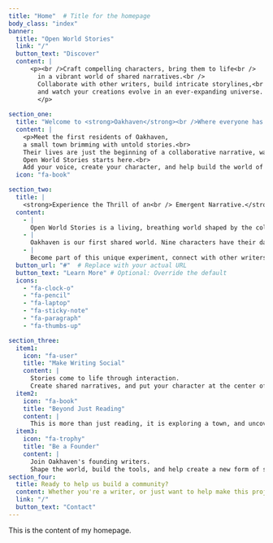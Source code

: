 ```yaml
---
title: "Home"  # Title for the homepage
body_class: "index"
banner:
  title: "Open World Stories"
  link: "/"
  button_text: "Discover"
  content: |
      <p><br />Craft compelling characters, bring them to life<br />
        in a vibrant world of shared narratives.<br />
        Collaborate with other writers, build intricate storylines,<br />
        and watch your creations evolve in an ever-expanding universe.
        </p>
    
section_one:
  title: "Welcome to <strong>Oakhaven</strong><br />Where everyone has a story"
  content: |
    <p>Meet the first residents of Oakhaven,
    a small town brimming with untold stories.<br>
    Their lives are just the beginning of a collaborative narrative, waiting for <em>your</em> contribution.
    Open World Stories starts here.<br>
    Add your voice, create your character, and help build the world of Oakhaven.  The next chapter is yours to write.</p>
  icon: "fa-book"

section_two:
  title: |
    <strong>Experience the Thrill of an<br /> Emergent Narrative.</strong>
  content:
    - |
      Open World Stories is a living, breathing world shaped by the collective imagination of its writers, one character, one interaction at a time.
    - |
      Oakhaven is our first shared world. Nine characters have their day one stories written. Come and share in the journey to write day two and beyond.
    - |
      Become part of this unique experiment, connect with other writers, and witness the power of collaborative storytelling firsthand. This is the future of narrative.
  button_url: "#"  # Replace with your actual URL
  button_text: "Learn More" # Optional: Override the default
  icons:
    - "fa-clock-o"
    - "fa-pencil"
    - "fa-laptop"
    - "fa-sticky-note"
    - "fa-paragraph"
    - "fa-thumbs-up"

section_three: 
  item1:
    icon: "fa-user"
    title: "Make Writing Social"
    content: |
      Stories come to life through interaction.
      Create shared narratives, and put your character at the center of it all.
  item2:
    icon: "fa-book"
    title: "Beyond Just Reading"
    content: |
      This is more than just reading, it is exploring a town, and uncovering the stories of every resident.
  item3:
    icon: "fa-trophy"
    title: "Be a Founder"
    content: |
      Join Oakhaven's founding writers.
      Shape the world, build the tools, and help create a new form of storytelling.
section_four: 
  title: Ready to help us build a community?
  content: Whether you're a writer, or just want to help make this project work. Get in touch and help us to create something amazing.
  link: "/"
  button_text: "Contact"
---
```


This is the content of my homepage.